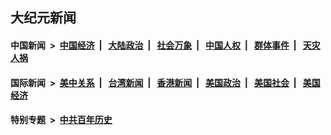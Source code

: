 ## 大纪元新闻

#### 中国新闻 &nbsp;>&nbsp; [中国经济](indexes/ncid283/README.md?11190045) &nbsp;| &nbsp; [大陆政治](indexes/ncid277/README.md?11190045) &nbsp;| &nbsp; [社会万象](indexes/ncid282/README.md?11190045) &nbsp;| &nbsp; [中国人权](indexes/ncid278/README.md?11190045) &nbsp;| &nbsp; [群体事件](indexes/ncid279/README.md?11190045) &nbsp;| &nbsp; [天灾人祸](indexes/ncid280/README.md?11190045)

#### 国际新闻 &nbsp;>&nbsp; [美中关系](indexes/nf1412576/README.md?11190045) &nbsp;| &nbsp; [台湾新闻](indexes/ncid1349361/README.md?11190045) &nbsp;| &nbsp; [香港新闻](indexes/ncid1349362/README.md?11190045) &nbsp;| &nbsp; [美国政治](indexes/ncid1078159/README.md?11190045) &nbsp;| &nbsp; [美国社会](indexes/ncid1078160/README.md?11190045) &nbsp;| &nbsp; [美国经济](indexes/ncid1078158/README.md?11190045)

#### 特别专题 &nbsp;>&nbsp; [中共百年历史](https://github.com/epoch-news/epoch-special/blob/master/README.md?11190045)  
